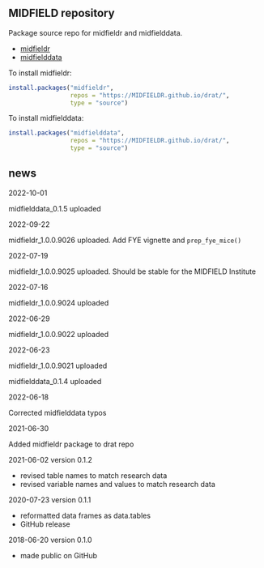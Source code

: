 
## MIDFIELD repository

Package source repo for midfieldr and midfielddata.

-   [midfieldr](https://midfieldr.github.io/midfieldr/)
-   [midfielddata](https://midfieldr.github.io/midfielddata/)

To install midfieldr:

``` r
install.packages("midfieldr", 
                 repos = "https://MIDFIELDR.github.io/drat/", 
                 type = "source")
```

To install midfielddata:

``` r
install.packages("midfielddata", 
                 repos = "https://MIDFIELDR.github.io/drat/", 
                 type = "source")
```

## news

2022-10-01

midfielddata_0.1.5 uploaded

2022-09-22

midfieldr_1.0.0.9026 uploaded. Add FYE vignette and `prep_fye_mice()`

2022-07-19

midfieldr_1.0.0.9025 uploaded. Should be stable for the MIDFIELD
Institute

2022-07-16

midfieldr_1.0.0.9024 uploaded

2022-06-29

midfieldr_1.0.0.9022 uploaded

2022-06-23

midfieldr_1.0.0.9021 uploaded

midfielddata_0.1.4 uploaded

2022-06-18

Corrected midfielddata typos

2021-06-30

Added midfieldr package to drat repo

2021-06-02 version 0.1.2

-   revised table names to match research data
-   revised variable names and values to match research data

2020-07-23 version 0.1.1

-   reformatted data frames as data.tables
-   GitHub release

2018-06-20 version 0.1.0

-   made public on GitHub

<!-- ### New features -->
<!-- ### Minor improvements -->
<!-- ### Bug fixes -->
<!-- ### Deprecated -->
<!-- ### Defunct -->
